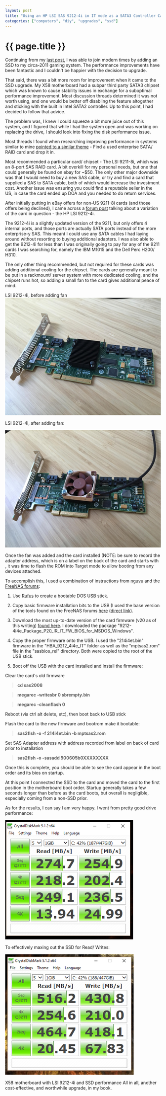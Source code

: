 ```yaml
---
layout: post
title: "Using an HP LSI SAS 9212-4i in IT mode as a SATA3 Controller Card"
categories: ["computers", "diy", "upgrades", "ssd"]
---
```


{{ page.title }}
================

Continuing from my [last post](/upgrading-an-intel-X58-gaming-system-to-ssd), I was able to join modern times by adding an SSD to my circa-2011 gaming system. The performance improvements have been fantastic and I couldn't be happier with the decision to upgrade.

That said, there was a bit more room for improvement when it came to the SSD upgrade. My X58 motherboard had a subpar third party SATA3 chipset which was known to cause stability issues in exchange for a suboptimal performance improvement. Most discussion threads determined it was not worth using, and one would be better off disabling the feature altogether and sticking with the built in Intel SATA2 controller. Up to this point, I had decided to follow that advice.

The problem was, I knew I could squeeze a bit more juice out of this system, and I figured that while I had the system open and was working on replacing the drive, I should look into fixing the disk performance issue.

Most threads I found when researching improving performance in systems similar to mine [pointed to a similar theme](https://hardforum.com/threads/hba-recommendation-for-x58-system.1825738/) - Find a used enterprise SATA/ RAID card and drop it in.

Most recommended a particular card/ chipset - The LSI 9211-8i, which was an 8-port SAS RAID card. A bit overkill for my personal needs, but one that could generally be found on ebay for ~$50. The only other major downside was that I would need to buy a new SAS cable, or try and find a card that supplied a SAS to SATA cable, both of which would increase the investment cost. Another issue was ensuring you could find a reputable seller in the US, in case the card ended up DOA and you needed to do return services.

After initially putting in eBay offers for non-US 9211-8i cards (and those offers being declined), I came across a [forum post](https://forums.freenas.org/index.php?threads/hp-sas92124i.30412/) talking about a variation of the card in question - the HP LSI 9212-4i.

The 9212-4i is a slightly updated version of the 9211, but only offers 4 internal ports, and those ports are actually SATA ports instead of the more enterprise-y SAS. This meant I could use any SATA cables I had laying around without resorting to buying additional adapters. I was also able to get the 9212-4i for less than I was originally going to pay for any of the 9211 cards I was searching for, namely the IBM M1015 and the Dell Perc H200/ H310.

The only other thing recommended, but not required for these cards was adding additional cooling for the chipset. The cards are generally meant to be put in a rackmount/ server system with more dedicated cooling, and the chipset runs hot, so adding a small fan to the card gives additional peace of mind.

LSI 9212-4i, before adding fan
![lsi-9212-4i-1](/media/images/lsi-9212-4i-1-700.jpg "LSI 9212-4i card")

LSI 9212-4i, after adding fan:

![lsi-9212-4i-2-](/media/images/lsi-9212-4i-2-700.jpg "LSI 9212-4i card with attached cooling fan")

Once the fan was added and the card installed (NOTE: be sure to record the adapter address, which is on a label on the back of the card and starts with , it was time to flash the ROM into Target mode to allow booting from any devices attached.

To accomplish this, I used a combination of instructions from [nguvu](https://nguvu.org/freenas/Convert-LSI-HBA-card-to-IT-mode/) and the [FreeNAS forums](https://forums.freenas.org/index.php?threads/hp-sas92124i.30412/):

1) Use [Rufus](https://rufus.akeo.ie/) to create a bootable DOS USB stick.

2) Copy basic firmware installation bits to the USB (I used the base version of the tools found on the FreeNAS forums [here](https://forums.freenas.org/index.php?threads/hp-sas92124i.30412/) ([direct link](http://www.mediafire.com/download/9i8c85u4iuanf9h/HP_92124i_IT_FW_P16.zip)).

3) Download the most up-to-date version of the card firmware (v20 as of this writing) [found here](http://www.avagotech.com/products/storage/host-bus-adapters/sas-9212-4i4e#downloads). I downloaded the package "9212-4i4e_Package_P20_IR_IT_FW_BIOS_for_MSDOS_Windows".

4) Copy the proper firmware onto the USB. I used the "214i4et.bin" firmware in the "HBA_9212_4i4e_IT" folder as well as the "mptsas2.rom" file in the "sasbios_rel" directory. Both were copied to the root of the USB stick.

5) Boot off the USB with the card installed and install the firmware:

Clear the card's old firmware

<blockquote><strong>cd sas2008</strong></blockquote>
<blockquote><strong>megarec -writesbr 0 sbrempty.bin</strong></blockquote>
<blockquote><strong>megarec -cleanflash 0</strong></blockquote>

Reboot (via ctrl alt delete, etc), then boot back to USB stick

Flash the card to the new firmware and bootrom make it bootable:

<blockquote><strong>sas2flsh -o -f 214i4et.bin -b mptsas2.rom</strong></blockquote>

Set SAS Adapter address with address recorded from label on back of card prior to installation

<blockquote><strong>sas2flsh -o -sasadd 500605b0XXXXXXXX</strong></blockquote>

Once this is complete, you should be able to see the card appear in the boot order and its bios on startup.

At this point I connected the SSD to the card and moved the card to the first position in the motherboard boot order. Startup generally takes a few seconds longer than before as the card boots, but overall is negligible, especially coming from a non-SSD prior.

As for the results, I can say I am very happy. I went from pretty good drive performance:

![SSD Post-ACHI-latest-intel-driver](/media/images/ssd-post-achi-latest-intel-driver.png "X58 motherboard with Intel SATA2 and SSD performance")

To effectively maxing out the SSD for Read/ Writes:

![SSD Post-ACHI-latest-intel-driver](/media/images/ssd-post-lsi-card.png "X58 motherboard with LSI 9212-4i and SSD performance")

X58 motherboard with LSI 9212-4i and SSD performance
All in all, another cost-effective, and worthwhile upgrade, in my book.
